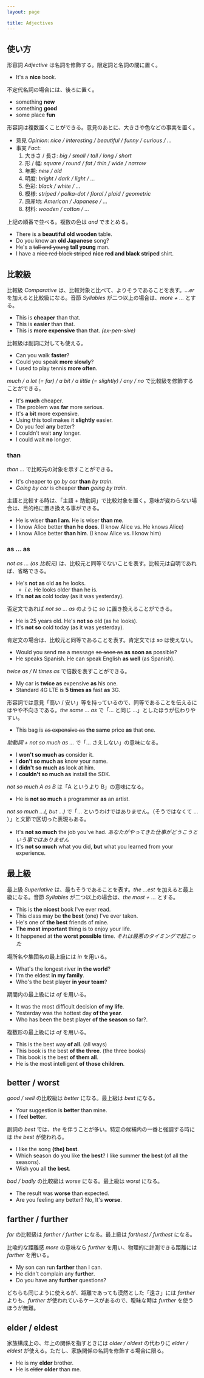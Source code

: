 ```yaml
---
layout: page

title: Adjectives
---
```


## 使い方

形容詞 _Adjective_ は名詞を修飾する。限定詞と名詞の間に置く。

* It's a __nice__ book.

不定代名詞の場合には、後ろに置く。

* something __new__
* something __good__
* some place __fun__

形容詞は複数置くことができる。意見のあとに、大きさや色などの事実を置く。

* 意見 _Opinion_: _nice / interesting / beautiful / funny / curious / ..._
* 事実 _Fact_:
  1. 大きさ / 長さ: _big / small / tall / long / short_
  2. 形 / 幅: _square / round / fat / thin / wide / narrow_
  3. 年期: _new / old_
  4. 明度: _bright / dark / light / ..._
  5. 色彩: _black / white / ..._
  5. 模様: _striped / polka-dot / floral / plaid / geometric_
  6. 原産地: _American / Japanese / ..._
  7. 材料: _wooden / cotton / ..._

上記の順番で並べる。複数の色は _and_ でまとめる。

* There is a __beautiful old wooden__ table.
* Do you know an __old Japanese__ song?
* He's a <del>tall and young</del> __tall young__ man.
* I have a <del>nice red black striped</del> __nice red and black striped__ shirt.

## 比較級

比較級 _Comparative_ は、比較対象と比べて、よりそうであることを表す。_...er_ を加えると比較級になる。音節 _Syllables_ が二つ以上の場合は、_more + ..._ とする。

* This is __cheaper__ than that.
* This is __easier__ than that.
* This is __more expensive__ than that. _(ex-pen-sive)_

比較級は副詞に対しても使える。

* Can you walk __faster__?
* Could you speak __more slowly__?
* I used to play tennis __more often__.

_much / a lot (= far) / a bit / a little (= slightly) / any / no_ で比較級を修飾することができる。

* It's __much__ cheaper.
* The problem was __far__ more serious.
* It's __a bit__ more expensive.
* Using this tool makes it __slightly__ easier.
* Do you feel __any__ better?
* I couldn't wait __any__ longer.
* I could wait __no__ longer.

### than

_than ..._ で比較元の対象を示すことができる。

* It's cheaper to go _by car_ __than__ _by train_.
* _Going by car_ is cheaper __than__ _going by train_.

主語と比較する時は、「主語 + 助動詞」で比較対象を置く。意味が変わらない場合は、目的格に置き換える事ができる。

* He is wiser __than I am__. He is wiser __than me__.
* I know Alice better __than he does__. (I know Alice vs. He knows Alice)
* I know Alice better __than him__. (I know Alice vs. I know him)

### as ... as

_not as ... (as 比較元)_ は、比較元と同等でないことを表す。比較元は自明であれば、省略できる。

* He's __not as__ old __as__ he looks.
  * _i.e._ He looks older than he is.
* It's __not as__ cold today (as it was yesterday).

否定文であれば _not so ... as_ のように _so_ に置き換えることができる。

* He is 25 years old. He's __not so__ old (as he looks).
* It's __not so__ cold today (as it was yesterday).

肯定文の場合は、比較元と同等であることを表す。肯定文では _so_ は使えない。

* Would you send me a message <del>so soon as</del> __as soon as__ possible?
* He speaks Spanish. He can speak English __as well__ (as Spanish).

_twice as / N times as_ で倍数を表すことができる。

* My car is __twice as__ expensive __as__ his one.
* Standard 4G LTE is __5 times as__ fast __as__ 3G.

形容詞では意見「高い / 安い」等を持っているので、同等であることを伝えるにはやや不向きである。_the same ... as_ で「... と同じ ...」としたほうが伝わりやすい。

* This bag is <del>as expensive as</del> __the same__ price __as__ that one.

_助動詞 + not so much as ..._ で「... さえしない」の意味になる。

* I __won't so much as__ consider it.
* I __don't so much as__ know your name.
* I __didn't so much as__ look at him.
* I __couldn't so much as__ install the SDK.

_not so much A as B_ は「A というより B」の意味になる。

* He is __not so much__ a programmer __as__ an artist.

_not so much ...(, but ...)_ で「... というわけではありません。（そうではなくて ... ）」と文節で区切った表現もある。

* It's __not so much__ the job you've had. _あなたがやってきた仕事がどうこうという事ではありません_
* It's __not so much__ what you did, __but__ what you learned from your experience.

## 最上級

最上級 _Superlative_ は、最もそうであることを表す。_the ...est_ を加えると最上級になる。音節 _Syllables_ が二つ以上の場合は、_the most + ..._ とする。

* This is __the nicest__ book I've ever read.
* This class may be __the best__ (one) I've ever taken.
* He's one of __the best__ friends of mine.
* __The most important__ thing is to enjoy your life.
* It happened at __the worst possible__ time. _それは最悪のタイミングで起こった_

場所名や集団名の最上級には _in_ を用いる。

* What's the longest river __in the world__?
* I'm the eldest __in my family__.
* Who's the best player __in your team__?

期間内の最上級には _of_ を用いる。

* It was the most difficult decision __of my life__.
* Yesterday was the hottest day __of the year__.
* Who has been the best player __of the season__ so far?.

複数形の最上級には _of_ を用いる。

* This is the best way __of all__. (all ways)
* This book is the best __of the three__. (the three books)
* This book is the best __of them all__.
* He is the most intelligent __of those children__.

## better / worst

_good / well_ の比較級は _better_ になる。最上級は _best_ になる。

* Your suggestion is __better__ than mine.
* I feel __better__.

副詞の _best_ では、_the_ を伴うことが多い。特定の候補内の一番と強調する時には _the best_ が使われる。

* I like the song __(the) best__.
* Which season do you like __the best__? I like summer __the best__ (of all the seasons).
* Wish you all __the best__.

_bad / badly_ の比較級は _worse_ になる。最上級は _worst_ になる。

* The result was __worse__ than expected.
* Are you feeling any better? No, It's __worse__.

## farther / further

_far_ の比較級は _farther / further_ になる。最上級は _farthest / furthest_ になる。

比喩的な距離感 _more_ の意味なら _further_ を用い、物理的に計測できる距離には _farther_ を用いる。

* My son can run __farther__ than I can.
* He didn't complain any __further__.
* Do you have any __further__ questions?

どちらも同じように使えるが、距離であっても漠然とした「遠さ」には _farther_ よりも、_further_ が使われているケースがあるので、曖昧な時は _further_ を使うほうが無難。

## elder / eldest

家族構成上の、年上の関係を指すときには _older / oldest_ の代わりに _elder / eldest_ が使える。ただし、家族関係の名詞を修飾する場合に限る。

* He is my __elder__ brother.
* He is <del>elder</del> __older__ than me.

